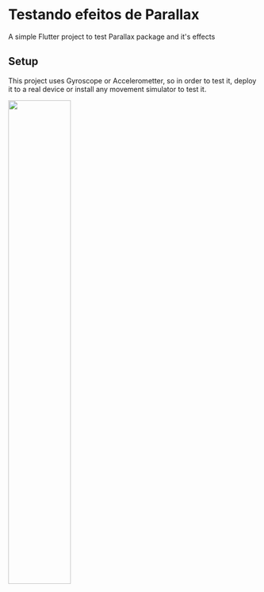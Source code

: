 # Testando efeitos de Parallax

A simple Flutter project to test Parallax package and it's effects

## Setup

This project uses Gyroscope or Accelerometter, so in order to test it, deploy it
to a real device or install any movement simulator to test it.

<img src="./Gyroscope.gif" width="50%" height="50%" />
